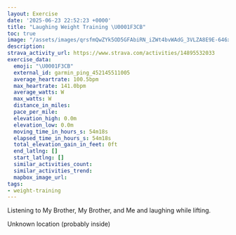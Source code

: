 ```yaml
---
layout: Exercise
date: '2025-06-23 22:52:23 +0000'
title: "Laughing Weight Training \U0001F3CB️"
toc: true
image: "/assets/images/qrsfmQwZYk5OD5GFAbiRN_iZWt4bvWAdG_3VLZA8E9E-646x2048.jpg.jpeg"
description:
strava_activity_url: https://www.strava.com/activities/14895532033
exercise_data:
  emoji: "\U0001F3CB️"
  external_id: garmin_ping_452145511005
  average_heartrate: 100.5bpm
  max_heartrate: 141.0bpm
  average_watts: W
  max_watts: W
  distance_in_miles:
  pace_per_mile:
  elevation_high: 0.0m
  elevation_low: 0.0m
  moving_time_in_hours_s: 54m18s
  elapsed_time_in_hours_s: 54m18s
  total_elevation_gain_in_feet: 0ft
  end_latlng: []
  start_latlng: []
  similar_activities_count:
  similar_activities_trend:
  mapbox_image_url:
tags:
- weight-training
---
```


Listening to My Brother, My Brother, and Me and laughing while lifting.

Unknown location (probably inside)
